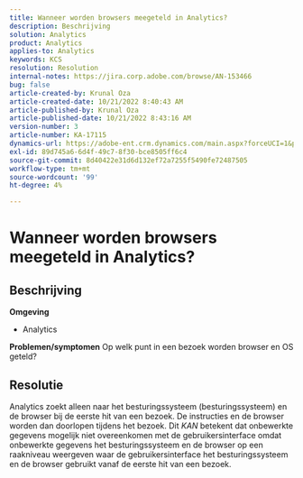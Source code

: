 ```yaml
---
title: Wanneer worden browsers meegeteld in Analytics?
description: Beschrijving
solution: Analytics
product: Analytics
applies-to: Analytics
keywords: KCS
resolution: Resolution
internal-notes: https://jira.corp.adobe.com/browse/AN-153466
bug: false
article-created-by: Krunal Oza
article-created-date: 10/21/2022 8:40:43 AM
article-published-by: Krunal Oza
article-published-date: 10/21/2022 8:43:16 AM
version-number: 3
article-number: KA-17115
dynamics-url: https://adobe-ent.crm.dynamics.com/main.aspx?forceUCI=1&pagetype=entityrecord&etn=knowledgearticle&id=d401d507-1c51-ed11-bba2-0022480867fb
exl-id: 89d745a6-6d4f-49c7-8f30-bce8505ff6c4
source-git-commit: 8d40422e31d6d132ef72a7255f5490fe72487505
workflow-type: tm+mt
source-wordcount: '99'
ht-degree: 4%

---
```


# Wanneer worden browsers meegeteld in Analytics?

## Beschrijving

<b>Omgeving</b>
- Analytics



<b>Problemen/symptomen</b>
Op welk punt in een bezoek worden browser en OS geteld?


## Resolutie


Analytics zoekt alleen naar het besturingssysteem (besturingssysteem) en de browser bij de eerste hit van een bezoek. De instructies en de browser worden dan doorlopen tijdens het bezoek. Dit *KAN* betekent dat onbewerkte gegevens mogelijk niet overeenkomen met de gebruikersinterface omdat onbewerkte gegevens het besturingssysteem en de browser op een raakniveau weergeven waar de gebruikersinterface het besturingssysteem en de browser gebruikt vanaf de eerste hit van een bezoek.
